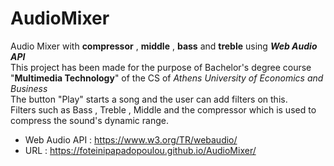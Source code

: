 # AudioMixer
Audio Mixer with **compressor** , **middle** , **bass** and **treble** using ***Web Audio API*** <br>
This project has been made for the purpose of Bachelor's degree course "**Multimedia Technology**" of the CS of *Athens University of Economics and Business* <br>
The button "Play" starts a song and the user can add filters on this. <br>
Filters such as Bass , Treble , Middle and the compressor which is used to compress the sound's dynamic range. <br>
- Web Audio API : https://www.w3.org/TR/webaudio/
- URL : https://foteinipapadopoulou.github.io/AudioMixer/
